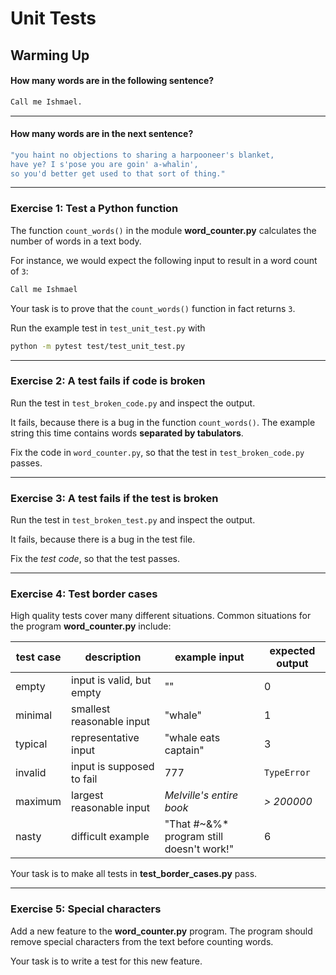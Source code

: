 
# Unit Tests

## Warming Up

#### How many words are in the following sentence?

```bash
Call me Ishmael.
```

----

#### How many words are in the next sentence?

```bash
"you haint no objections to sharing a harpooneer's blanket,
have ye? I s'pose you are goin' a-whalin',
so you'd better get used to that sort of thing."
```


----

### Exercise 1: Test a Python function

The function `count_words()` in the module **word_counter.py** calculates the number of words in a text body.

For instance, we would expect the following input to result in a word count of `3`:

```bash
Call me Ishmael
```

Your task is to prove that the `count_words()` function in fact returns `3`.

Run the example test in `test_unit_test.py` with

```bash
python -m pytest test/test_unit_test.py
```

----

### Exercise 2: A test fails if code is broken

Run the test in `test_broken_code.py` and inspect the output.

It fails, because there is a bug in the function `count_words()`.
The example string this time contains words **separated by tabulators**.

Fix the code in `word_counter.py`, so that the test in `test_broken_code.py` passes.

----

### Exercise 3: A test fails if the test is broken

Run the test in `test_broken_test.py` and inspect the output.

It fails, because there is a bug in the test file.

Fix the *test code*, so that the test passes.

----

### Exercise 4: Test border cases

High quality tests cover many different situations.
Common situations for the program **word_counter.py** include:

| test case | description | example input | expected output
|-----------|-------------|---------------|-----------------
| empty | input is valid, but empty | "" | 0
| minimal | smallest reasonable input | "whale" | 1
| typical | representative input | "whale eats captain" | 3
| invalid | input is supposed to fail | 777 | `TypeError`
| maximum | largest reasonable input | *Melville's entire book* | *> 200000*
| nasty | difficult example | "That #~&%* program still doesn't work!" | 6

Your task is to make all tests in **test_border_cases.py** pass.

----

### Exercise 5: Special characters

Add a new feature to the **word_counter.py** program. The program should remove special characters from the text before counting words.

Your task is to write a test for this new feature.
